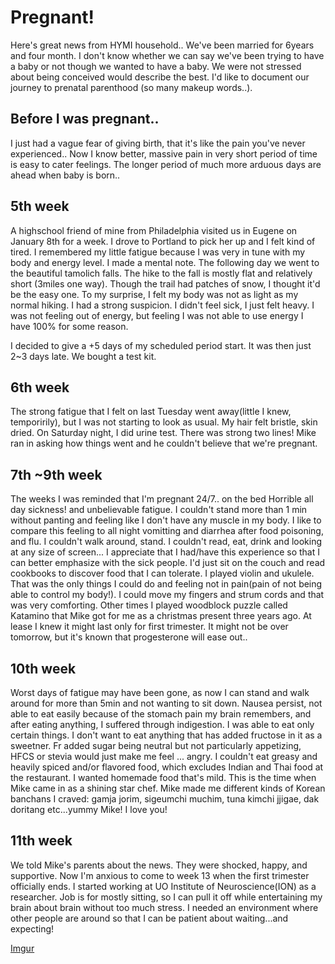 # Pregnant!

Here's great news from HYMI household..
We've been married for 6years and four month. I don't know whether we can say we've been trying to have a baby or not though we wanted to have a baby.
We were not stressed about being conceived would describe the best.
I'd like to document our journey to prenatal parenthood (so many makeup words..).

## Before I was pregnant..
I just had a vague fear of giving birth, that it's like the pain you've never experienced..
Now I know better, massive pain in very short period of time is easy to cater feelings. The longer period of much more arduous days are ahead when baby is born..


## 5th week
A highschool friend of mine from Philadelphia visited us in Eugene on January 8th for a week. I drove to Portland to pick her up and I felt kind of tired. I remembered my little fatigue because I was very in tune with my body and energy level. I made a mental note.
The following day we went to the beautiful tamolich falls. The hike to the fall is mostly flat and relatively short (3miles one way). Though the trail had patches of snow, I thought it'd be the easy one. To my surprise, I felt my body was not as light as my normal hiking. I had a strong suspicion. I didn't feel sick, I just felt heavy. I was not feeling out of energy, but feeling I was not able to use energy I have 100% for some reason.

I decided to give a +5 days of my scheduled period start. It was then just 2~3 days late. We bought a test kit.

## 6th week
The strong fatigue that I felt on last Tuesday went away(little I knew, temporirily), but I was not starting to look as usual. My hair felt bristle, skin dried. On Saturday night, I did urine test. There was strong two lines! Mike ran in asking how things went and he couldn't believe that we're pregnant. 

## 7th ~9th week
The weeks I was reminded that I'm pregnant 24/7.. on the bed
Horrible all day sickness! and unbelievable fatigue. I couldn't stand more than 1 min without panting and feeling like I don't have any muscle in my body. I like to compare this feeling to all night vomitting and diarrhea after food poisoning, and flu. I couldn't walk around, stand. I couldn't read, eat, drink and looking at any size of screen... I appreciate that I had/have this experience so that I can better emphasize with the sick people. I'd just sit on the couch and read cookbooks to discover food that I can tolerate. I played violin and ukulele. That was the only things I could do and feeling not in pain(pain of not being able to control my body!). I could move my fingers and strum cords and that was very comforting. Other times I played woodblock puzzle called Katamino that Mike got for me as a christmas present three years ago. At lease I knew it might last only for first trimester. It might not be over tomorrow, but it's known that progesterone will ease out..


## 10th week
Worst days of fatigue may have been gone, as now I can stand and walk around for more than 5min and not wanting to sit down. Nausea persist, not able to eat easily because of the stomach pain my brain remembers, and after eating anything, I suffered through indigestion. I was able to eat only certain things. I don't want to eat anything that has added fructose in it as a sweetner. Fr added sugar being neutral but not particularly appetizing, HFCS or stevia would just make me feel ... angry. I couldn't eat greasy and heavily spiced and/or flavored food, which excludes Indian and Thai food at the restaurant. I wanted homemade food that's mild. This is the time when Mike came in as a shining star chef. Mike made me different kinds of Korean banchans I craved: gamja jorim, sigeumchi muchim, tuna kimchi jjigae, dak doritang etc...yummy Mike! I love you!

## 11th week
We told Mike's parents about the news. They were shocked, happy, and supportive. Now I'm anxious to come to week 13 when the first trimester officially ends. I started working at UO Institute of Neuroscience(ION) as a researcher. Job is for mostly sitting, so I can pull it off while entertaining my brain about brain without too much stress. I needed an environment where other people are around so that I can be patient about waiting...and expecting!

[Imgur](https://i.imgur.com/N70H63D.mp4)
